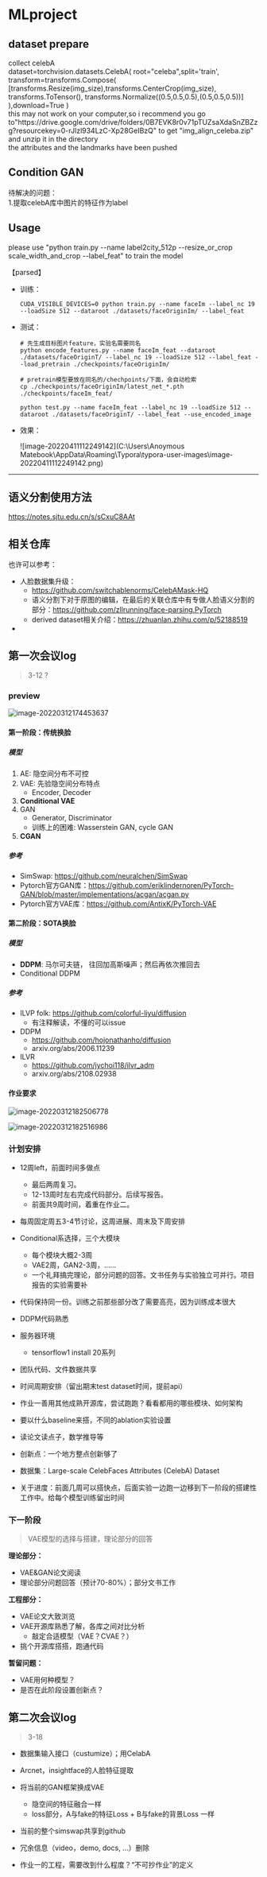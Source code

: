 # MLproject
<h2>dataset prepare</h2>
collect celebA<br>
dataset=torchvision.datasets.CelebA(
        root="celeba",split='train',
        transform=transforms.Compose(
            [transforms.Resize(img_size),transforms.CenterCrop(img_size),
             transforms.ToTensor(), transforms.Normalize((0.5,0.5,0.5),(0.5,0.5,0.5))]
        ),download=True
    )<br>
this may not work on your computer,so i recommend you go to"https://drive.google.com/drive/folders/0B7EVK8r0v71pTUZsaXdaSnZBZzg?resourcekey=0-rJlzl934LzC-Xp28GeIBzQ" to get "img_align_celeba.zip" and unzip it in the directory<br>
the attributes and the landmarks have been pushed<br>

<h2>Condition GAN </h2>
待解决的问题：<br>
1.提取celebA库中图片的特征作为label

<h2>Usage</h2>
please use "python train.py --name label2city_512p --resize_or_crop scale_width_and_crop --label_feat" to train the model<br>

【parsed】

- 训练： 
   ```shell
   CUDA_VISIBLE_DEVICES=0 python train.py --name faceIm --label_nc 19 --loadSize 512 --dataroot ./datasets/faceOriginIm/ --label_feat
   ```
   
- 测试：
   ```shell
   # 先生成目标图片feature，实验名需要同名
   python encode_features.py --name faceIm_feat --dataroot ./datasets/faceOriginT/ --label_nc 19 --loadSize 512 --label_feat --load_pretrain ./checkpoints/faceOriginIm/
   
   # pretrain模型要放在同名的/chechpoints/下面，会自动检索
   cp ./checkpoints/faceOriginIm/latest_net_*.pth ./checkpoints/faceIm_feat/
   
   python test.py --name faceIm_feat --label_nc 19 --loadSize 512 --dataroot ./datasets/faceOriginT/ --label_feat --use_encoded_image
   ```
   
- 效果：

   ![image-20220411112249142](C:\Users\Anoymous Matebook\AppData\Roaming\Typora\typora-user-images\image-20220411112249142.png)

---

## 语义分割使用方法

https://notes.sjtu.edu.cn/s/sCxuC8AAt

## 相关仓库
也许可以参考：
- 人脸数据集升级：
  - https://github.com/switchablenorms/CelebAMask-HQ
  - 语义分割下对于原图的编辑，在最后的关联仓库中有专做人脸语义分割的部分：https://github.com/zllrunning/face-parsing.PyTorch
  - derived dataset相关介绍：https://zhuanlan.zhihu.com/p/52188519
- 


## 第一次会议log

> 3-12 ?

### preview

![image-20220312174453637](./img/image-20220312174453637.png)

#### 第一阶段：传统换脸

##### 模型

1. AE: 隐空间分布不可控
2. VAE: 先验隐空间分布特点
   - Encoder, Decoder
3. **Conditional VAE**
4. GAN
     - Generator, Discriminator
     - 训练上的困难: Wasserstein GAN, cycle GAN
5.  **CGAN**

##### 参考

- SimSwap: https://github.com/neuralchen/SimSwap
- Pytorch官方GAN库：https://github.com/eriklindernoren/PyTorch-GAN/blob/master/implementations/acgan/acgan.py
- Pytorch官方VAE库：https://github.com/AntixK/PyTorch-VAE

#### 第二阶段：SOTA换脸

##### 模型

- **DDPM**: 马尔可夫链， 往回加高斯噪声；然后再依次推回去
- Conditional DDPM

##### 参考

- ILVP folk: https://github.com/colorful-liyu/diffusion
  - 有注释解读，不懂的可以issue
- DDPM
  - https://github.com/hojonathanho/diffusion
  - arxiv.org/abs/2006.11239
- ILVR
  - https://github.com/jychoi118/ilvr_adm
  - arxiv.org/abs/2108.02938

#### 作业要求

![image-20220312182506778](./img/image-20220312182506778.png)

![image-20220312182516986](./img/image-20220312182516986.png)

### 计划安排

- 12周left，前面时间多做点
  - 最后两周复习。
  - 12-13周时左右完成代码部分。后续写报告。
  - 前面共9周时间，着重在作业二。
- 每周固定周五3-4节讨论，这周进展、周末及下周安排
- Conditional系选择，三个大模块
  - 每个模块大概2-3周
  - VAE2周，GAN2-3周，……
  - 一个礼拜搞完理论，部分问题的回答。文书任务与实验独立可并行。项目报告的实验需要补
- 代码保持同一份。训练之前那些部分改了需要高亮，因为训练成本很大



- DDPM代码熟悉
- 服务器环境
  - tensorflow1 install 20系列
- 团队代码、文件数据共享
- 时间周期安排（留出期末test dataset时间，提前api）
- 作业一善用其他成熟开源库，尝试跑跑？看看都用的哪些模块、如何架构
- 要以什么baseline来搭，不同的ablation实验设置
- 读论文读点子，数学推导等
- 创新点：一个地方整点创新够了
- 数据集：Large-scale CelebFaces Attributes (CelebA) Dataset
- 关于进度：前面几周可以搭快点，后面实验一边跑一边移到下一阶段的搭建性工作中。给每个模型训练留出时间

### 下一阶段

> VAE模型的选择与搭建，理论部分的回答

**理论部分：**

- VAE&GAN论文阅读
- 理论部分问题回答（预计70-80%）；部分文书工作

**工程部分：**

- VAE论文大致浏览
- VAE开源库熟悉了解，各库之间对比分析
  - 敲定合适模型（VAE？CVAE？）
- 挑个开源库搭搭，跑通代码

**暂留问题：**

- VAE用何种模型？
- 是否在此阶段设置创新点？

## 第二次会议log
> 3-18

- 数据集输入接口（custumize）；用CelabA
- Arcnet，insightface的人脸特征提取
- 将当前的GAN框架换成VAE
  - 隐空间的特征融合一样
  - loss部分，A与fake的特征Loss + B与fake的背景Loss 一样


- 当前的整个simswap共享到github
- 冗余信息（video，demo, docs, ...）删除
- 作业一的工程，需要改到什么程度？“不可抄作业”的定义
